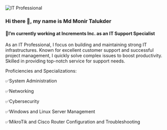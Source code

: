 ![IT Professional](https://media.licdn.com/dms/image/D5616AQEXma8hSVVFfg/profile-displaybackgroundimage-shrink_350_1400/0/1711180557740?e=1716422400&v=beta&t=VXuRDHTL7k9mIKAN3j-z1zBoUEr_4IZ2gdiKib-Nn2o)

### Hi there 👋, my name is Md Monir Talukder
#### 💼I’m currently working at Increments Inc. as an IT Support Specialist


As an IT Professional, I focus on building and maintaining strong IT infrastructures. Known for excellent customer support and successful project management, I quickly solve complex issues to boost productivity. Skilled in providing top-notch service for support needs.

Proficiencies and Specializations:

✅System Administration

✅Networking

✅Cybersecurity

✅Windows and Linux Server Management

✅MikroTik and Cisco Router Configuration and Troubleshooting

